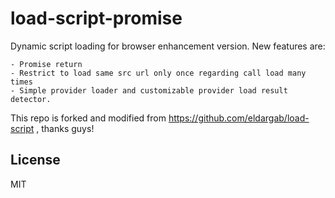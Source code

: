 # load-script-promise

Dynamic script loading for browser enhancement version. New features are:

    - Promise return
    - Restrict to load same src url only once regarding call load many times
    - Simple provider loader and customizable provider load result detector.

This repo is forked and modified from https://github.com/eldargab/load-script , thanks guys!

## License

MIT